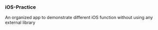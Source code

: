 ### iOS-Practice

An organized app to demonstrate different iOS function without using any external library
